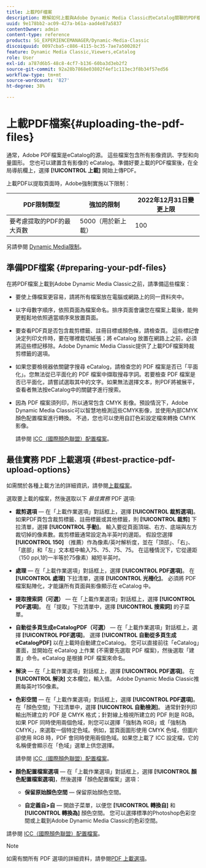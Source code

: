 ```yaml
---
title: 上載PDF檔案
description: 瞭解如何上載與Adobe Dynamic Media Classic的eCatalog關聯的PDF檔案。
uuid: 9e178bb2-ac09-427a-b61a-aad4e87a5837
contentOwner: admin
content-type: reference
products: SG_EXPERIENCEMANAGER/Dynamic-Media-Classic
discoiquuid: 0097cba5-c886-4115-bc35-7ae7a500202f
feature: Dynamic Media Classic,Viewers,eCatalog
role: User
exl-id: a787d6b5-48c8-4cf7-b136-60ba3d3eb2f2
source-git-commit: 92a28b7868e03802f4ef1c113ec3f8b34f57ed56
workflow-type: tm+mt
source-wordcount: '827'
ht-degree: 38%

---
```


# 上載PDF檔案{#uploading-the-pdf-files}

通常，Adobe PDF檔案是eCatalog的源。 這些檔案包含所有影像資訊、字型和向量圖形。 您也可以建置含有影像的 eCatalog。準備好要上載的PDF檔案後，在全局導航欄上，選擇 **[!UICONTROL 上載]** 開始上傳PDF。

上載PDF以提取頁面時，Adobe強制實施以下限制：

| PDF限制類型 | 強加的限制 | 2022年12月31日變更上限 |
| --- | --- | --- |
| 要考慮提取的PDF的最大頁數 | 5000（用於新上載） | 100 |

另請參閱 [Dynamic Media限制](/help/limitations.md)。

<!-- 
>[!NOTE]
>
>When you upload a PDF for page extraction, Adobe imposes the following best practice guideline and enforced limit.d
>
>* Maximum page size of a PDF to be considered for extraction
>   * Best practice: 100
>   * Enforced limit: 1000 (for refresh uploads) -->

## 準備PDF檔案 {#preparing-your-pdf-files}

在將PDF檔案上載到Adobe Dynamic Media Classic之前，請準備這些檔案：

* 要使上傳檔案更容易，請將所有檔案放在電腦或網路上的同一資料夾中。
* 以字母數字順序，依照頁面為檔案命名。排序頁面會讓您在檔案上載後，能夠更輕鬆地依照適當順序來放置頁面。
* 要查看PDF頁是否包含裁剪標籤、註冊目標或顏色條，請檢查頁。 這些標記會決定列印文件時，要在哪裡裁切紙張；將 eCatalog 放置在網路上之前，必須將這些標記移除。Adobe Dynamic Media Classic提供了上載PDF檔案時裁剪標籤的選項。
* 如果您要檢視器依關鍵字搜尋 eCatalog，請檢查您的 PDF 檔案是否已「平面化」。您無法從已平面化的 PDF 檔案中擷取搜尋字詞。若要檢查 PDF 檔案是否已平面化，請嘗試選取其中的文字。如果無法選擇文本，則PDF將被展平，查看者無法按eCatalog中的關鍵字進行搜索。
* 因為 PDF 檔案須列印，所以通常包含 CMYK 影像。預設情況下，Adobe Dynamic Media Classic可以智慧地檢測這些CMYK影像，並使用內部CMYK顏色配置檔案進行轉換。 不過，您也可以使用自訂色彩設定檔來轉換 CMYK 影像。

   請參閱 [ICC（國際顏色聯盟）配置檔案](icc-profiles.md#icc_profiles)。

## 最佳實務 PDF 上載選項 {#best-practice-pdf-upload-options}

如需關於各種上載方法的詳細資訊，請參閱[上載檔案](uploading-files.md#uploading_your_files)。

選取要上載的檔案，然後選取以下 *最佳實務* PDF 選項:

* **裁剪選項**  — 在「上載作業選項」對話框上，選擇 **[!UICONTROL 裁剪選項]**。 如果PDF頁包含裁剪標籤、註冊標籤或其他標籤，則 **[!UICONTROL 裁剪]** 下拉清單，選擇 **[!UICONTROL 手動]**。 輸入要從頁面頂端、右方、底端與左方裁切掉的像素數。裁剪標籤通常設定為半英吋的邊距。 假設您選擇 **[!UICONTROL 150]** （推薦）作為像素/英吋解析度，並在「頂部」、「右」、「底部」和「左」文本框中輸入75、75、75、75。 在這種情況下，它從邊距（150 ppi,1的一半等於75像素）縮短半英吋。

* **處理**  — 在「上載作業選項」對話框上，選擇 **[!UICONTROL PDF選項]**。 在 **[!UICONTROL 處理]** 下拉清單，選擇 **[!UICONTROL 光柵化]**。 必須將 PDF 檔案點陣化，才能讓所有頁面與影像顯示在 eCatalog 中。

* **提取搜索詞（可選）**  — 在「上載作業選項」對話框上，選擇 **[!UICONTROL PDF選項]**。 在「提取」下拉清單中，選擇 **[!UICONTROL 搜索詞]** 的子菜單。

* **自動從多頁生成eCatalogPDF（可選）**  — 在「上載作業選項」對話框上，選擇 **[!UICONTROL PDF選項]**。 選擇 **[!UICONTROL 自動從多頁生成eCatalogPDF]** 以在上載時自動建立eCatalog。 您可以直接前往「eCatalog」畫面，並開始在 eCatalog 上作業 (不需要先選取 PDF 檔案)，然後選取「建置」命令。eCatalog 是根據 PDF 檔案來命名。

* **解決**  — 在「上載作業選項」對話框上，選擇 **[!UICONTROL PDF選項]**。 在 **[!UICONTROL 解決]** 文本欄位，輸入值。 Adobe Dynamic Media Classic推薦每英吋150像素。

* **色彩空間**  — 在「上載作業選項」對話框上，選擇 **[!UICONTROL PDF選項]**。 在「顏色空間」下拉清單中，選擇 **[!UICONTROL 自動檢測]**。 通常針對列印輸出所建立的 PDF 是 CMYK 格式；針對線上檢視所建立的 PDF 則是 RGB。如果 PDF 同時使用兩個色域，則您可以選擇「強制為 RGB」或「強制為 CMYK」，來選取一個特定色域。例如，當頁面圖形使用 CMYK 色域，但圖片卻使用 RGB 時，PDF 會同時使用兩個色域。如果您上載了 ICC 設定檔，它的名稱便會顯示在「色域」選單上供您選擇。

   請參閱 [ICC（國際顏色聯盟）配置檔案](/help/icc-profiles.md)。

* **顏色配置檔案選項**  — 在「上載作業選項」對話框上，選擇 **[!UICONTROL 顏色配置檔案選項]**，然後選擇「顏色配置檔案」選項：

   * **保留原始顏色空間**  — 保留原始顏色空間。

   * **自定義自>自**  — 開啟子菜單，以便您 **[!UICONTROL 轉換自]** 和 **[!UICONTROL 轉換為]** 顏色空間。 您可以選擇標準的Photoshop色彩空間或上載到Adobe Dynamic Media Classic的色彩空間。

<!-- * **Convert To SRGB** - Converts to SRGB (Standard Red Green Blue). SRGB is the recommended color space for displaying images on web pages. -->

請參閱 [ICC（國際顏色聯盟）配置檔案](icc-profiles.md#icc_profiles)。

>[!NOTE]
>
>如需有關所有 PDF 選項的詳細資料，請參閱[PDF 上載選項](pdfs.md#pdf_upload_options)。
